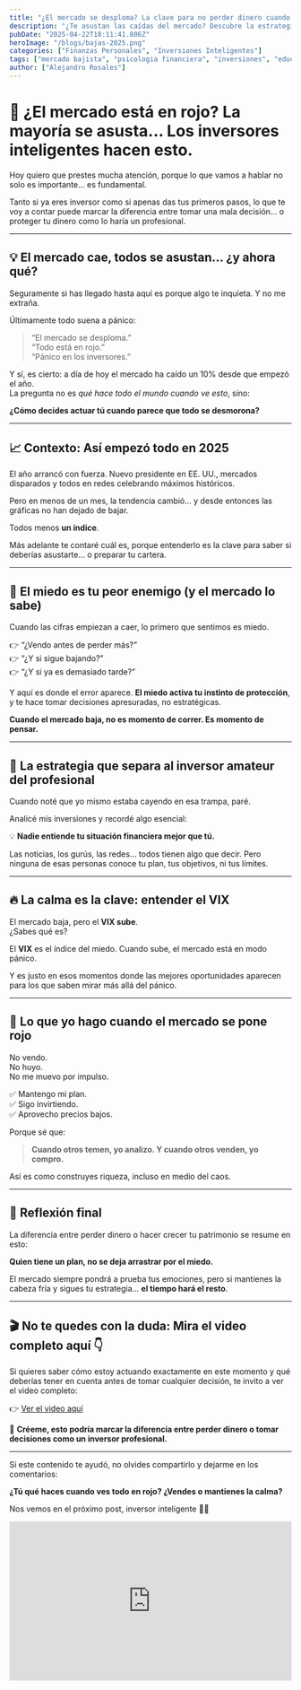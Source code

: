 ```yaml
---
title: "¿El mercado se desploma? La clave para no perder dinero cuando todo se pone en rojo"
description: "¿Te asustan las caídas del mercado? Descubre la estrategia que los inversores inteligentes aplican en plena crisis y cómo puedes proteger tu dinero cuando todos entran en pánico. ¡No cometas el error que la mayoría repite en cada bajada!"
pubDate: "2025-04-22T18:11:41.806Z"
heroImage: "/blogs/bajas-2025.png"
categories: ["Finanzas Personales", "Inversiones Inteligentes"]
tags: ["mercado bajista", "psicologia financiera", "inversiones", "educacion financiera", "volatilidad", "estrategia financiera"]
author: ["Alejandro Rosales"]
---
```

# 🧠 ¿El mercado está en rojo? La mayoría se asusta... Los inversores inteligentes hacen esto.

Hoy quiero que prestes mucha atención, porque lo que vamos a hablar no solo es importante... es fundamental.

Tanto si ya eres inversor como si apenas das tus primeros pasos, lo que te voy a contar puede marcar la diferencia entre tomar una mala decisión... o proteger tu dinero como lo haría un profesional.

---

## 💡 El mercado cae, todos se asustan... ¿y ahora qué?

Seguramente si has llegado hasta aquí es porque algo te inquieta. Y no me extraña.

Últimamente todo suena a pánico:

> “El mercado se desploma.”  
> “Todo está en rojo.”  
> “Pánico en los inversores.”

Y sí, es cierto: a día de hoy el mercado ha caído un 10% desde que empezó el año.  
La pregunta no es *qué hace todo el mundo cuando ve esto*, sino:  

**¿Cómo decides actuar tú cuando parece que todo se desmorona?**

---

## 📈 Contexto: Así empezó todo en 2025

El año arrancó con fuerza. Nuevo presidente en EE. UU., mercados disparados y todos en redes celebrando máximos históricos.

Pero en menos de un mes, la tendencia cambió... y desde entonces las gráficas no han dejado de bajar.

Todos menos **un índice**.

Más adelante te contaré cuál es, porque entenderlo es la clave para saber si deberías asustarte... o preparar tu cartera.

---

## 🚨 El miedo es tu peor enemigo (y el mercado lo sabe)

Cuando las cifras empiezan a caer, lo primero que sentimos es miedo.

👉 “¿Vendo antes de perder más?”  
👉 “¿Y si sigue bajando?”  
👉 “¿Y si ya es demasiado tarde?”

Y aquí es donde el error aparece. **El miedo activa tu instinto de protección**, y te hace tomar decisiones apresuradas, no estratégicas.

**Cuando el mercado baja, no es momento de correr. Es momento de pensar.**

---

## 🧠 La estrategia que separa al inversor amateur del profesional

Cuando noté que yo mismo estaba cayendo en esa trampa, paré.

Analicé mis inversiones y recordé algo esencial:

💡 **Nadie entiende tu situación financiera mejor que tú.**

Las noticias, los gurús, las redes... todos tienen algo que decir. Pero ninguna de esas personas conoce tu plan, tus objetivos, ni tus límites.

---

## 🔥 La calma es la clave: entender el VIX

El mercado baja, pero el **VIX sube**.  
¿Sabes qué es?

El **VIX** es el índice del miedo. Cuando sube, el mercado está en modo pánico.

Y es justo en esos momentos donde las mejores oportunidades aparecen para los que saben mirar más allá del pánico.

---

## 💪 Lo que yo hago cuando el mercado se pone rojo

No vendo.  
No huyo.  
No me muevo por impulso.

✅ Mantengo mi plan.  
✅ Sigo invirtiendo.  
✅ Aprovecho precios bajos.

Porque sé que:

> **Cuando otros temen, yo analizo. Y cuando otros venden, yo compro.**

Así es como construyes riqueza, incluso en medio del caos.

---

## 🧠 Reflexión final

La diferencia entre perder dinero o hacer crecer tu patrimonio se resume en esto:

**Quien tiene un plan, no se deja arrastrar por el miedo.**

El mercado siempre pondrá a prueba tus emociones, pero si mantienes la cabeza fría y sigues tu estrategia... **el tiempo hará el resto**.

---

## 🎬 No te quedes con la duda: Mira el video completo aquí 👇

Si quieres saber cómo estoy actuando exactamente en este momento y qué deberías tener en cuenta antes de tomar cualquier decisión, te invito a ver el video completo:

👉 [Ver el video aquí](https://www.youtube.com/watch?v=MlAwgTRkR1U)  

🔔 **Créeme, esto podría marcar la diferencia entre perder dinero o tomar decisiones como un inversor profesional.**

---

Si este contenido te ayudó, no olvides compartirlo y dejarme en los comentarios:

**¿Tú qué haces cuando ves todo en rojo? ¿Vendes o mantienes la calma?**

Nos vemos en el próximo post, inversor inteligente 🚀💸


<div class="iframe-container" style="position: relative; width: 100%; height: 0; padding-bottom: 56.25%; overflow: hidden;">
  <iframe width="560" height="315" src="https://www.youtube.com/embed/MlAwgTRkR1U?si=0QGz2YsaWcI_545-" title="YouTube video player" frameborder="0" allow="accelerometer; autoplay; clipboard-write; encrypted-media; gyroscope; picture-in-picture; web-share" allowfullscreen style="position: absolute; top: 0; left: 0; width: 100%; height: 100%; border: none;"></iframe>
</div>
